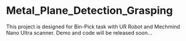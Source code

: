 # Metal_Plane_Detection_Grasping
This project is designed for Bin-Pick task with UR Robot and Mechmind Nano Ultra scanner. Demo and code will be released soon...
